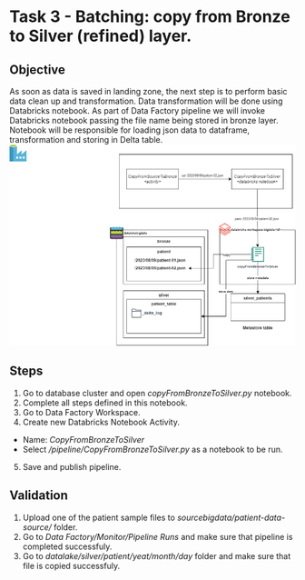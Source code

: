 
# Task 3 - Batching: copy from Bronze to Silver (refined) layer.
## Objective 
As soon as data is saved in landing zone, the next step is to perform basic data clean up and transformation. Data transformation will be done using Databricks notebook. As part of Data Factory pipeline we will invoke Databricks notebook passing the file name being stored in bronze layer. Notebook will be responsible for loading json data to dataframe, transformation and storing in Delta table.
![objective](https://raw.githubusercontent.com/stanislav-zhurich/azure-big-data-reference-architecture/main/images/task3-objective.png)
## Steps
1. Go to database cluster and open *copyFromBronzeToSilver.py* notebook.
2. Complete all steps defined in this notebook.
3. Go to Data Factory Workspace.
4. Create new Databricks Notebook Activity.
- Name: *CopyFromBronzeToSilver*
- Select */pipeline/CopyFromBronzeToSilver.py* as a notebook to be run.
5. Save and publish pipeline.
## Validation
1.  Upload one of the patient sample files to  _sourcebigdata/patient-data-source/_  folder.
2.  Go to  _Data Factory/Monitor/Pipeline Runs_  and make sure that pipeline is completed successfuly.
3.  Go to  _datalake/silver/patient/yeat/month/day_  folder and make sure that file is copied successfuly.
 
